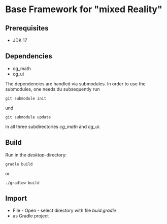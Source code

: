 # Base Framework for "mixed Reality"

## Prerequisites

* JDK 17

## Dependencies

* cg_math
* cg_ui

The dependencies are handled via submodules. In order to use the submodules, one
needs du subsequently run

    git submodule init

und

    git submodule update

in all three subdirectories *cg_math* and *cg_ui*.

## Build

Run in the *desktop*-directory:

    gradle build

or

    ./gradlew build

## Import

* File - Open - select directory with file _buid.gradle_
* as Gradle project
